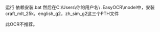 运行 依赖安装.bat
然后在C:\Users\你的用户名\ .EasyOCR\model中，安装craft_mlt_25k，english_g2，zh_sim_g2这三个PTH文件

此OCR不推荐。